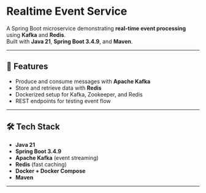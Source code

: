 # Realtime Event Service

A Spring Boot microservice demonstrating **real-time event processing** using **Kafka** and **Redis**.  
Built with **Java 21**, **Spring Boot 3.4.9**, and **Maven**.

---

## 🚀 Features
- Produce and consume messages with **Apache Kafka**
- Store and retrieve data with **Redis**
- Dockerized setup for Kafka, Zookeeper, and Redis
- REST endpoints for testing event flow

---

## 🛠️ Tech Stack
- **Java 21**
- **Spring Boot 3.4.9**
- **Apache Kafka** (event streaming)
- **Redis** (fast caching)
- **Docker + Docker Compose**
- **Maven**

---


